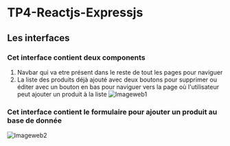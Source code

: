 # TP4-Reactjs-Expressjs

## Les interfaces

### Cet interface contient deux components

1. Navbar qui va etre présent dans le reste de tout les pages pour naviguer
2. La liste des produits déjà ajouté avec deux boutons pour supprimer ou éditer avec un bouton en bas pour naviguer vers la page où l'utilisateur peut ajouter un produit à la liste
![Imageweb1](https://github.com/HamzaKarkouri/TP4-Reactjs-Expressjs/assets/90202566/7896cecb-90af-4c30-88f0-2f69f0abb9fe)
 
### Cet interface contient le formulaire pour ajouter un produit au base de donnée

![Imageweb2](https://github.com/HamzaKarkouri/TP4-Reactjs-Expressjs/assets/90202566/a84fb19c-51aa-4694-a582-9aef6604bf7f)
